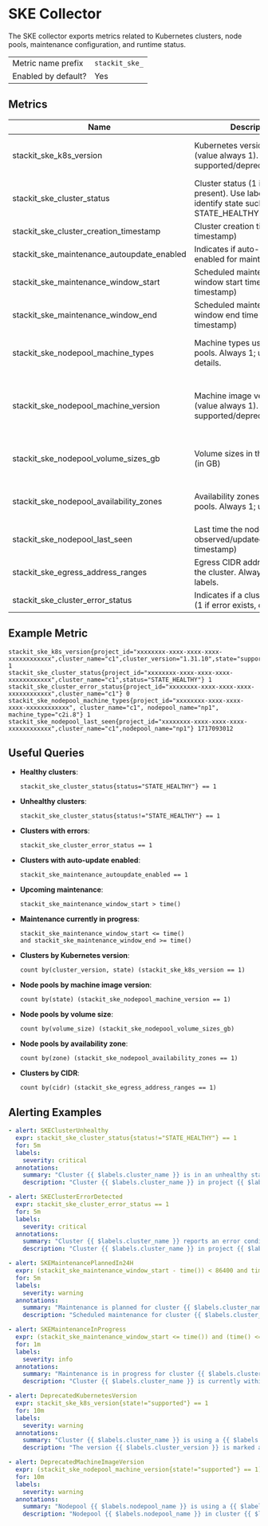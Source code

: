 # SKE Collector

The SKE collector exports metrics related to Kubernetes clusters, node pools, maintenance configuration, and runtime status.

|                     |                |
|---------------------|----------------|
| Metric name prefix  | `stackit_ske_` |
| Enabled by default? | Yes            |

## Metrics

| Name                                       | Description                                                                                          | Type  | Labels                                                              |
|--------------------------------------------|------------------------------------------------------------------------------------------------------|-------|---------------------------------------------------------------------|
| stackit_ske_k8s_version                    | Kubernetes version in use (value always 1). `state` = supported/deprecated/preview                   | Gauge | project_id, cluster_name, cluster_version, state                    |
| stackit_ske_cluster_status                 | Cluster status (1 if status is present). Use label 'status' to identify state such as STATE_HEALTHY. | Gauge | project_id, cluster_name, status                                    |
| stackit_ske_cluster_creation_timestamp     | Cluster creation time (Unix timestamp)                                                               | Gauge | project_id, cluster_name                                            |
| stackit_ske_maintenance_autoupdate_enabled | Indicates if auto-update is enabled for maintenance                                                  | Gauge | project_id, cluster_name                                            |
| stackit_ske_maintenance_window_start       | Scheduled maintenance window start time (Unix timestamp)                                             | Gauge | project_id, cluster_name                                            |
| stackit_ske_maintenance_window_end         | Scheduled maintenance window end time (Unix timestamp)                                               | Gauge | project_id, cluster_name                                            |
| stackit_ske_nodepool_machine_types         | Machine types used in node pools. Always 1; use labels for details.                                  | Gauge | project_id, cluster_name, nodepool_name, machine_type               |
| stackit_ske_nodepool_machine_version       | Machine image version in use (value always 1). `state` = supported/deprecated/preview                | Gauge | project_id, cluster_name, nodepool_name, os_name, os_version, state |
| stackit_ske_nodepool_volume_sizes_gb       | Volume sizes in the node pools (in GB)                                                               | Gauge | project_id, cluster_name, nodepool_name, volume_size                |
| stackit_ske_nodepool_availability_zones    | Availability zones for node pools. Always 1; use labels.                                             | Gauge | project_id, cluster_name, nodepool_name, zone                       |
| stackit_ske_nodepool_last_seen             | Last time the node pool was observed/updated (Unix timestamp)                                        | Gauge | project_id, cluster_name, nodepool_name                             |
| stackit_ske_egress_address_ranges          | Egress CIDR address ranges of the cluster. Always 1; use labels.                                     | Gauge | project_id, cluster_name, cidr                                      |
| stackit_ske_cluster_error_status           | Indicates if a cluster has errors (1 if error exists, otherwise 0)                                   | Gauge | project_id, cluster_name                                            |

## Example Metric

```
stackit_ske_k8s_version{project_id="xxxxxxxx-xxxx-xxxx-xxxx-xxxxxxxxxxxx",cluster_name="c1",cluster_version="1.31.10",state="supported"} 1
stackit_ske_cluster_status{project_id="xxxxxxxx-xxxx-xxxx-xxxx-xxxxxxxxxxxx",cluster_name="c1",status="STATE_HEALTHY"} 1
stackit_ske_cluster_error_status{project_id="xxxxxxxx-xxxx-xxxx-xxxx-xxxxxxxxxxxx",cluster_name="c1"} 0
stackit_ske_nodepool_machine_types{project_id="xxxxxxxx-xxxx-xxxx-xxxx-xxxxxxxxxxxx", cluster_name="c1", nodepool_name="np1", machine_type="c2i.8"} 1
stackit_ske_nodepool_last_seen{project_id="xxxxxxxx-xxxx-xxxx-xxxx-xxxxxxxxxxxx",cluster_name="c1",nodepool_name="np1"} 1717093012
```

## Useful Queries

- **Healthy clusters**:
  ```promql
  stackit_ske_cluster_status{status="STATE_HEALTHY"} == 1
  ```

- **Unhealthy clusters**:
  ```promql
  stackit_ske_cluster_status{status!="STATE_HEALTHY"} == 1
  ```

- **Clusters with errors**:
  ```promql
  stackit_ske_cluster_error_status == 1
  ```

- **Clusters with auto-update enabled**:
  ```promql
  stackit_ske_maintenance_autoupdate_enabled == 1
  ```

- **Upcoming maintenance**:
  ```promql
  stackit_ske_maintenance_window_start > time()
  ```

- **Maintenance currently in progress**:
  ```promql
  stackit_ske_maintenance_window_start <= time()
  and stackit_ske_maintenance_window_end >= time()
  ```

- **Clusters by Kubernetes version**:
  ```promql
  count by(cluster_version, state) (stackit_ske_k8s_version == 1)
  ```

- **Node pools by machine image version**:
  ```promql
  count by(state) (stackit_ske_nodepool_machine_version == 1)
  ```

- **Node pools by volume size**:
  ```promql
  count by(volume_size) (stackit_ske_nodepool_volume_sizes_gb)
  ```

- **Node pools by availability zone**:
  ```promql
  count by(zone) (stackit_ske_nodepool_availability_zones == 1)
  ```

- **Clusters by CIDR**:
  ```promql
  count by(cidr) (stackit_ske_egress_address_ranges == 1)
  ```

## Alerting Examples

```yaml
- alert: SKEClusterUnhealthy
  expr: stackit_ske_cluster_status{status!="STATE_HEALTHY"} == 1
  for: 5m
  labels:
    severity: critical
  annotations:
    summary: "Cluster {{ $labels.cluster_name }} is in an unhealthy state ({{ $labels.status }})."
    description: "Cluster {{ $labels.cluster_name }} in project {{ $labels.project_id }} is not reporting a healthy status for at least 5 minutes."
```

```yaml
- alert: SKEClusterErrorDetected
  expr: stackit_ske_cluster_error_status == 1
  for: 5m
  labels:
    severity: critical
  annotations:
    summary: "Cluster {{ $labels.cluster_name }} reports an error condition."
    description: "Cluster {{ $labels.cluster_name }} in project {{ $labels.project_id }} is reporting one or more errors in its current status."
```

```yaml
- alert: SKEMaintenancePlannedIn24H
  expr: (stackit_ske_maintenance_window_start - time()) < 86400 and time() < stackit_ske_maintenance_window_start
  for: 5m
  labels:
    severity: warning
  annotations:
    summary: "Maintenance is planned for cluster {{ $labels.cluster_name }} within 24 hours."
    description: "Scheduled maintenance for cluster {{ $labels.cluster_name }} is beginning at {{ $labels.start_time }}."
```

```yaml
- alert: SKEMaintenanceInProgress
  expr: (stackit_ske_maintenance_window_start <= time()) and (time() <= stackit_ske_maintenance_window_end)
  for: 1m
  labels:
    severity: info
  annotations:
    summary: "Maintenance is in progress for cluster {{ $labels.cluster_name }}."
    description: "Cluster {{ $labels.cluster_name }} is currently within its scheduled maintenance window."
```

```yaml
- alert: DeprecatedKubernetesVersion
  expr: stackit_ske_k8s_version{state!="supported"} == 1
  for: 10m
  labels:
    severity: warning
  annotations:
    summary: "Cluster {{ $labels.cluster_name }} is using a {{ $labels.state }} Kubernetes version."
    description: "The version {{ $labels.cluster_version }} is marked as {{ $labels.state }}. Consider upgrading your cluster {{ $labels.cluster_name }}."
```

```yaml
- alert: DeprecatedMachineImageVersion
  expr: (stackit_ske_nodepool_machine_version{state!="supported"} == 1) and (stackit_ske_nodepool_last_seen{state!="supported"} > time() - 600)
  for: 10m
  labels:
    severity: warning
  annotations:
    summary: "Nodepool {{ $labels.nodepool_name }} is using a {{ $labels.state }} machine image."
    description: "Nodepool {{ $labels.nodepool_name }} in cluster {{ $labels.cluster_name }} is running a machine image marked as '{{ $labels.state }}'. It was updated in the last 10 minutes, so this alert should be considered valid."
```